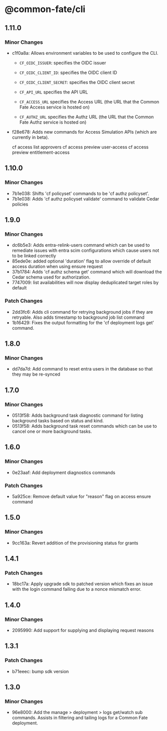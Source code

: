# @common-fate/cli

## 1.11.0

### Minor Changes

- c1f0a8a: Allows environment variables to be used to configure the CLI.

  - `CF_OIDC_ISSUER`: specifies the OIDC issuer

  - `CF_OIDC_CLIENT_ID`: specifies the OIDC client ID

  - `CF_OIDC_CLIENT_SECRET`: specifies the OIDC client secret

  - `CF_API_URL` specifies the API URL

  - `CF_ACCESS_URL` specifies the Access URL (the URL that the Common Fate Access service is hosted on)

  - `CF_AUTHZ_URL` specifies the Authz URL (the URL that the Common Fate Authz service is hosted on)

- f28e678: Adds new commands for Access Simulation APIs (which are currently in beta).

  cf access list approvers
  cf access preview user-access
  cf access preview entitlement-access

## 1.10.0

### Minor Changes

- 7b1e038: Shifts 'cf policyset' commands to be 'cf authz policyset'.
- 7b1e038: Adds 'cf authz policyset validate' command to validate Cedar policies

## 1.9.0

### Minor Changes

- dc6b5e3: Adds entra-relink-users command which can be used to remediate issues with entra scim configurations which cause users not to be linked correctly
- 85ede0e: added optional 'duration' flag to allow override of default access duration when using ensure request
- 37b1784: Adds 'cf authz schema get' command which will download the Cedar schema used for authorization.
- 7747009: list availabilities will now display deduplicated target roles by default

### Patch Changes

- 2dd3fc6: Adds cli command for retrying background jobs if they are retryable. Also adds timestamp to background job list command
- 1b16429: Fixes the output formatting for the 'cf deployment logs get' command.

## 1.8.0

### Minor Changes

- dd7da7d: Add command to reset entra users in the database so that they may be re-synced

## 1.7.0

### Minor Changes

- 0513f58: Adds background task diagnostic command for listing background tasks based on status and kind.
- 0513f58: Adds background task reset commands which can be use to cancel one or more background tasks.

## 1.6.0

### Minor Changes

- 0e23aaf: Add deployment diagnostics commands

### Patch Changes

- 5a925ce: Remove default value for "reason" flag on access ensure command

## 1.5.0

### Minor Changes

- 9cc163a: Revert addition of the provisioning status for grants

## 1.4.1

### Patch Changes

- 18bc17a: Apply upgrade sdk to patched version which fixes an issue with the login command failing due to a nonce mismatch error.

## 1.4.0

### Minor Changes

- 2095990: Add support for supplying and displaying request reasons

## 1.3.1

### Patch Changes

- b71eeec: bump sdk version

## 1.3.0

### Minor Changes

- 96e8000: Add the manage > deployment > logs get/watch sub commands. Assists in filtering and tailing logs for a Common Fate deployment.
